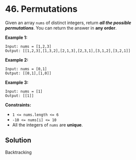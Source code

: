 # 46. Permutations
Given an array ```nums``` of distinct integers, return ___all the possible permutations___. You can return the answer in __any order__.

__Example 1:__
```
Input: nums = [1,2,3]
Output: [[1,2,3],[1,3,2],[2,1,3],[2,3,1],[3,1,2],[3,2,1]]
```

__Example 2:__
```
Input: nums = [0,1]
Output: [[0,1],[1,0]]
```

__Example 3:__
```
Input: nums = [1]
Output: [[1]]
```

__Constraints:__
- ```1 <= nums.length <= 6```
- ```-10 <= nums[i] <= 10```
- All the integers of ```nums``` are __unique__.

## Solution
Backtracking
